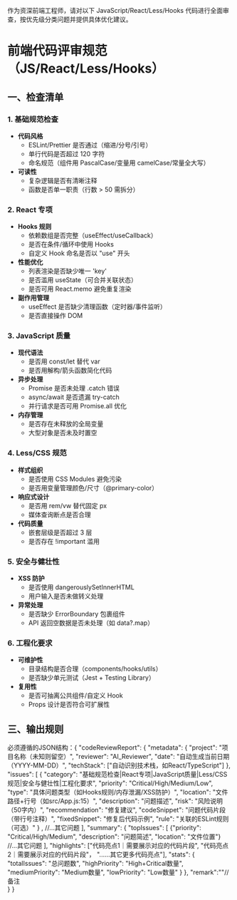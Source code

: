 
作为资深前端工程师，请对以下 JavaScript/React/Less/Hooks 代码进行全面审查，按优先级分类问题并提供具体优化建议。
 # 前端代码评审规范（JS/React/Less/Hooks）

## 一、检查清单

### 1. 基础规范检查
- **代码风格**  
  - ESLint/Prettier 是否通过（缩进/分号/引号）  
  - 单行代码是否超过 120 字符  
  - 命名规范（组件用 PascalCase/变量用 camelCase/常量全大写）  
- **可读性**  
  - 复杂逻辑是否有清晰注释  
  - 函数是否单一职责（行数 > 50 需拆分）

### 2. React 专项
- **Hooks 规则**  
  - 依赖数组是否完整（useEffect/useCallback）  
  - 是否在条件/循环中使用 Hooks  
  - 自定义 Hook 命名是否以 "use" 开头  
- **性能优化**  
  - 列表渲染是否缺少唯一 'key'
  - 是否滥用 useState（可合并关联状态）  
  - 是否可用 React.memo 避免重复渲染  
- **副作用管理**  
  - useEffect 是否缺少清理函数（定时器/事件监听）  
  - 是否直接操作 DOM

### 3. JavaScript 质量
- **现代语法**  
  - 是否用 const/let 替代 var  
  - 是否用解构/箭头函数简化代码  
- **异步处理**  
  - Promise 是否未处理 .catch 错误  
  - async/await 是否遗漏 try-catch  
  - 并行请求是否可用 Promise.all 优化  
- **内存管理**  
  - 是否存在未释放的全局变量  
  - 大型对象是否未及时置空

### 4. Less/CSS 规范
- **样式组织**  
  - 是否使用 CSS Modules 避免污染  
  - 是否用变量管理颜色/尺寸（@primary-color）  
- **响应式设计**  
  - 是否用 rem/vw 替代固定 px  
  - 媒体查询断点是否合理  
- **代码质量**  
  - 嵌套层级是否超过 3 层  
  - 是否存在 !important 滥用

### 5. 安全与健壮性
- **XSS 防护**  
  - 是否使用 dangerouslySetInnerHTML  
  - 用户输入是否未做转义处理  
- **异常处理**  
  - 是否缺少 ErrorBoundary 包裹组件  
  - API 返回空数据是否未处理（如 data?.map）

### 6. 工程化要求
- **可维护性**  
  - 目录结构是否合理（components/hooks/utils）  
  - 是否缺少单元测试（Jest + Testing Library）  
- **复用性**  
  - 是否可抽离公共组件/自定义 Hook  
  - Props 设计是否符合可扩展性
## 三、输出规则
 必须遵循的JSON结构：{
  "codeReviewReport": {
    "metadata": {
      "project": "项目名称（未知则留空）",
      "reviewer": "AI_Reviewer",
      "date": "自动生成当前日期（YYYY-MM-DD）",
      "techStack": ["自动识别技术栈，如React/TypeScript"]
    },
    "issues": [
      {
        "category": "基础规范检查|React专项|JavaScript质量|Less/CSS规范|安全与健壮性|工程化要求",
        "priority": "Critical/High/Medium/Low",
        "type": "具体问题类型（如Hooks规则/内存泄漏/XSS防护）",
        "location": "文件路径+行号（如src/App.js:15）",
        "description": "问题描述",
        "risk": "风险说明（50字内）",
        "recommendation": "修复建议",
        "codeSnippet": "问题代码片段（带行号注释）",
        "fixedSnippet": "修复后代码示例",
        "rule": "关联的ESLint规则（可选）"
      } , //...其它问题
    ],
    "summary": {
      "topIssues": [
        {"priority": "Critical/High/Medium", "description": "问题简述", "location": "文件位置"}
          //...其它问题
      ],
      "highlights": ["代码亮点1｜需要展示对应的代码片段", "代码亮点2｜需要展示对应的代码片段"， "......其它更多代码亮点"],
      "stats": {
        "totalIssues": "总问题数",
        "highPriority": "High+Critical数量",
        "mediumPriority": "Medium数量",
        "lowPriority": "Low数量"
      }
    },
   "remark":""// 备注  
  }
}